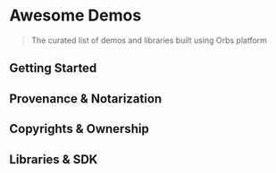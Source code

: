 # Awesome Demos
> The curated list of demos and libraries built using Orbs platform

## Getting Started
## Provenance & Notarization
## Copyrights & Ownership
## Libraries & SDK
